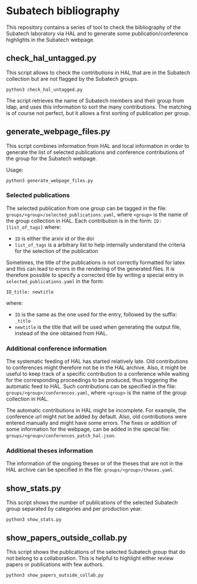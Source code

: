 # Subatech bibliography

This repository contains a series of tool to check the bibliography of the Subatech laboratory via HAL and to generate some publication/conference highlights in the Subatech webpage.

## check_hal_untagged.py

This script allows to check the contributions in HAL that are in the Subatech collection but are not flagged by the Subatech groups.

```shell
python3 check_hal_untagged.py
```

The script retrieves the name of Subatech members and their group from ldap, and uses this information to sort the many contributions.
The matching is of course not perfect, but it allows a first sorting of publication per group.

## generate_webpage_files.py

This script combines information from HAL and local information in order to generate the list of selected publications and conference contributions of the group for the Subatech webpage.

Usage:

```shell
python3 generate_webpage_files.py
```

### Selected publications

The selected publication from one group can be tagged in the file: `groups/<group>/selected_publications.yaml`, where `<group>` is the name of the group collection in HAL.
Each contribution is in the form:
`ID: [list_of_tags]`
where:

* `ID` is either the arxiv id or the doi
* `list_of_tags` is a arbitrary list to help internally understand the criteria for the selection of the publication

Sometimes, the title of the publications is not correctly formatted for latex and this can lead to errors in the rendering of the generated files.
It is therefore possible to specify a corrected title by writing a special entry in `selected_publications.yaml` in the form:

`ID_title: newtitle`

where:

* `ID` is the same as the one used for the entry, followed by the suffix: `_title`
* `newtitle` is the title that will be used when generating the output file, instead of the one obtained from HAL.

### Additional conference information

The systematic feeding of HAL has started relatively late.
Old contributions to conferences might therefore not be in the HAL archive.
Also, it might be useful to keep track of a specific contribution to a conference while waiting for the corresponding proceedings to be produced, thus triggering the automatic feed to HAL.
Such contributions can be specified in the file: `groups/<group>/conferences.yaml`, where `<group>` is the name of the group collection in HAL.

The automatic contributions in HAL might be incomplete.
For example, the conference url might not be added by default.
Also, old contributions were entered manually and might have some errors.
The fixes or addition of some information for the webpage, can be added in the special file: `groups/<group>/conferences_patch_hal.json`.

### Additional theses information

The information of the ongoing theses or of the theses that are not in the HAL archive can be specified in the file: `groups/<group>/theses.yaml`.

## show_stats.py

This script shows the number of publications of the selected Subatech group separated by categories and per production year.

```shell
python3 show_stats.py
```

## show_papers_outside_collab.py

This script shows the publications of the selected Subatech group that do not belong to a collaboration.
This is helpful to highlight either review papers or publications with few authors.

```shell
python3 show_papers_outside_collab.py
```
